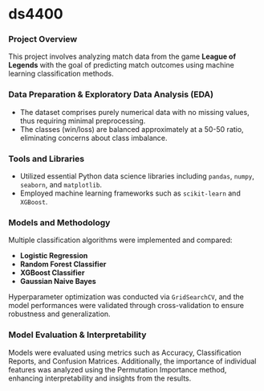 # ds4400

### Project Overview
This project involves analyzing match data from the game **League of Legends** with the goal of predicting match outcomes using machine learning classification methods.

### Data Preparation & Exploratory Data Analysis (EDA)
- The dataset comprises purely numerical data with no missing values, thus requiring minimal preprocessing.
- The classes (win/loss) are balanced approximately at a 50-50 ratio, eliminating concerns about class imbalance.

### Tools and Libraries
- Utilized essential Python data science libraries including `pandas`, `numpy`, `seaborn`, and `matplotlib`.
- Employed machine learning frameworks such as `scikit-learn` and `XGBoost`.

### Models and Methodology
Multiple classification algorithms were implemented and compared:
- **Logistic Regression**
- **Random Forest Classifier**
- **XGBoost Classifier**
- **Gaussian Naive Bayes**

Hyperparameter optimization was conducted via `GridSearchCV`, and the model performances were validated through cross-validation to ensure robustness and generalization.

### Model Evaluation & Interpretability
Models were evaluated using metrics such as Accuracy, Classification Reports, and Confusion Matrices. Additionally, the importance of individual features was analyzed using the Permutation Importance method, enhancing interpretability and insights from the results.
